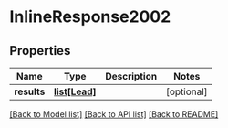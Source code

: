 # InlineResponse2002

## Properties
Name | Type | Description | Notes
------------ | ------------- | ------------- | -------------
**results** | [**list[Lead]**](Lead.md) |  | [optional] 

[[Back to Model list]](../README.md#documentation-for-models) [[Back to API list]](../README.md#documentation-for-api-endpoints) [[Back to README]](../README.md)

